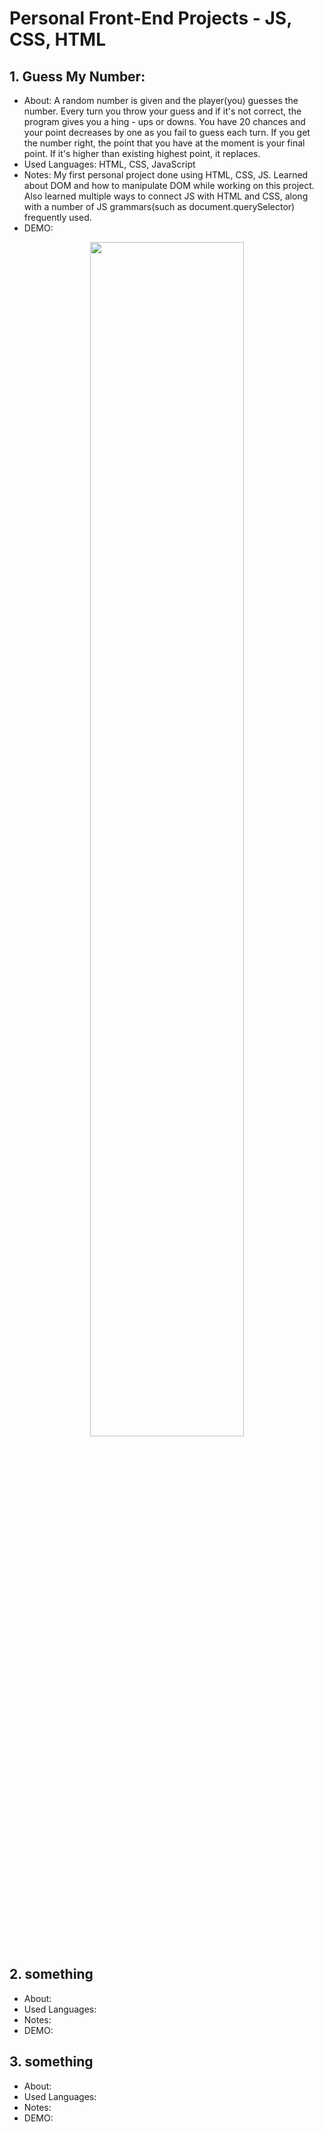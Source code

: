 # Personal Front-End Projects - JS, CSS, HTML

## 1. Guess My Number:

- About: A random number is given and the player(you) guesses the number. Every turn you throw your guess and if it's not correct, the program gives you a hing - ups or downs. You have 20 chances and your point decreases by one as you fail to guess each turn. If you get the number right, the point that you have at the moment is your final point. If it's higher than existing highest point, it replaces.
- Used Languages: HTML, CSS, JavaScript
- Notes: My first personal project done using HTML, CSS, JS. Learned about DOM and how to manipulate DOM while working on this project. Also learned multiple ways to connect JS with HTML and CSS, along with a number of JS grammars(such as document.querySelector) frequently used.
- DEMO:
<div style="text-align:center">
  <img src="https://user-images.githubusercontent.com/29809668/133076536-e4aee95d-fe4a-47b1-a97d-1a8dd7557043.gif" width="70%" align="center">
</div>
  
  
## 2. something

- About:
- Used Languages:
- Notes:
- DEMO:

## 3. something

- About:
- Used Languages:
- Notes:
- DEMO:
